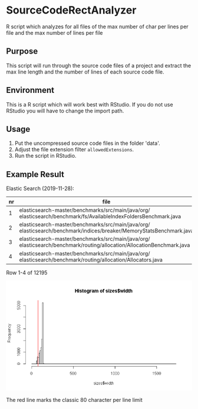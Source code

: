 # SourceCodeRectAnalyzer
R script which analyzes for all files of the max number of char per lines per file and the max number of lines per file

## Purpose
This script will run through the source code files of a project and extract the max line length and the number of lines of each source code file.

## Environment

This is a R script which will work best with RStudio. If you do not use RStudio you will have to change the import path.

## Usage

1. Put the uncompressed source code files in the folder 'data'.
2. Adjust the file extension filter `allowedExtensions`.
3. Run the script in RStudio.

## Example Result

Elastic Search (2019-11-28):

| nr | file | width | height |
|----|------|-------|--------|
|1|elasticsearch-master/benchmarks/src/main/java/org/ elasticsearch/benchmark/fs/AvailableIndexFoldersBenchmark.java|97|94|
|2|elasticsearch-master/benchmarks/src/main/java/org/ elasticsearch/benchmark/indices/breaker/MemoryStatsBenchmark.java|91|105|
|3|elasticsearch-master/benchmarks/src/main/java/org/ elasticsearch/benchmark/routing/allocation/AllocationBenchmark.java|138|168|
|4|elasticsearch-master/benchmarks/src/main/java/org/ elasticsearch/benchmark/routing/allocation/Allocators.java|132|99|

Row 1-4 of 12195


![](./HIST_ElasticSearch.png)

The red line marks the classic 80 character per line limit